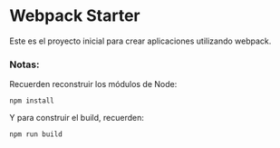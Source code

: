 # Webpack Starter

Este es el proyecto inicial para crear aplicaciones utilizando webpack.

### Notas:

Recuerden reconstruir los módulos de Node:

```
npm install
```

Y para construir el build, recuerden:

```
npm run build
```
